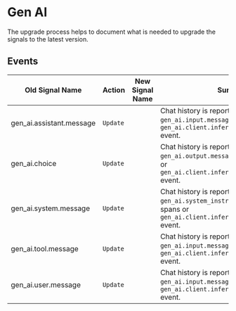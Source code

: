 <!-- NOTE: THIS FILE IS AUTOGENERATED. DO NOT EDIT BY HAND. -->
<!-- see templates/registry/markdown/attribute_namespace.md.j2 -->

# Gen AI

The upgrade process helps to document what is needed to upgrade the signals to the latest version.

## Events

| Old Signal Name | Action | New Signal Name | Summary |
| --- | --- | --- | --- |
| gen_ai.assistant.message | `Update` |  | Chat history is reported on `gen_ai.input.messages` attribute on spans or `gen_ai.client.inference.operation.details` event. |
| gen_ai.choice | `Update` |  | Chat history is reported on `gen_ai.output.messages` attribute on spans or `gen_ai.client.inference.operation.details` event. |
| gen_ai.system.message | `Update` |  | Chat history is reported on `gen_ai.system_instructions` attribute on spans or `gen_ai.client.inference.operation.details` event. |
| gen_ai.tool.message | `Update` |  | Chat history is reported on `gen_ai.input.messages` attribute on spans or `gen_ai.client.inference.operation.details` event. |
| gen_ai.user.message | `Update` |  | Chat history is reported on `gen_ai.input.messages` attribute on spans or `gen_ai.client.inference.operation.details` event. |


